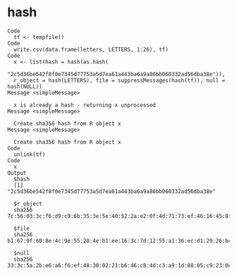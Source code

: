 # hash

    Code
      tf <- tempfile()
    Code
      write.csv(data.frame(letters, LETTERS, 1:26), tf)
    Code
      x <- list(hash = hash(as.hash(
        "2c5d36be542f8f0e7345d77753a5d7ea61a443ba6a9a86bb060332ad56dba38e")),
      r_object = hash(LETTERS), file = suppressMessages(hash(tf)), null = hash(NULL))
    Message <simpleMessage>
      
      x is already a hash - returning x unprocessed
    Message <simpleMessage>
      
      Create sha356 hash from R object x
    Message <simpleMessage>
      
      Create sha356 hash from R object x
    Code
      unlink(tf)
    Code
      x
    Output
      $hash
      [1] "2c5d36be542f8f0e7345d77753a5d7ea61a443ba6a9a86bb060332ad56dba38e"
      
      $r_object
      sha256 7c:56:03:3c:f6:d9:c9:6b:35:3e:5e:40:52:2a:e2:0f:4d:71:73:ef:46:16:45:8f:23:11:aa:0c:ff:ca:a8:a0 
      
      $file
      sha256 b1:67:9f:60:8e:4c:9e:55:28:4e:b1:ee:16:3c:7d:12:55:a1:36:ec:d1:29:26:b4:e6:ff:bf:4c:e3:79:68:01 
      
      $null
      sha256 33:3c:5a:2b:e6:a6:f6:ef:48:30:02:21:b6:46:c8:4d:c3:a9:1d:88:05:c9:23:0c:23:5d:34:97:8b:1f:96:6d 
      

